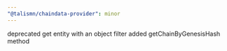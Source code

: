 ```yaml
---
"@talismn/chaindata-provider": minor
---
```


deprecated get entity with an object filter
added getChainByGenesisHash method
